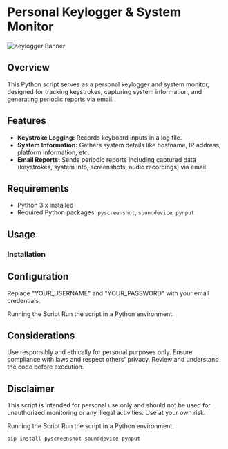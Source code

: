 # Personal Keylogger & System Monitor

![Keylogger Banner]()

## Overview

This Python script serves as a personal keylogger and system monitor, designed for tracking keystrokes, capturing system information, and generating periodic reports via email.

## Features

- **Keystroke Logging:** Records keyboard inputs in a log file.
- **System Information:** Gathers system details like hostname, IP address, platform information, etc.
- **Email Reports:** Sends periodic reports including captured data (keystrokes, system info, screenshots, audio recordings) via email.

## Requirements

- Python 3.x installed
- Required Python packages: `pyscreenshot`, `sounddevice`, `pynput`

## Usage

### Installation

## Configuration
Replace "YOUR_USERNAME" and "YOUR_PASSWORD" with your email credentials.

Running the Script
Run the script in a Python environment.

## Considerations
Use responsibly and ethically for personal purposes only.
Ensure compliance with laws and respect others' privacy.
Review and understand the code before execution.

## Disclaimer
This script is intended for personal use only and should not be used for unauthorized monitoring or any illegal activities. Use at your own risk.

Running the Script
Run the script in a Python environment.

```bash
pip install pyscreenshot sounddevice pynput 
